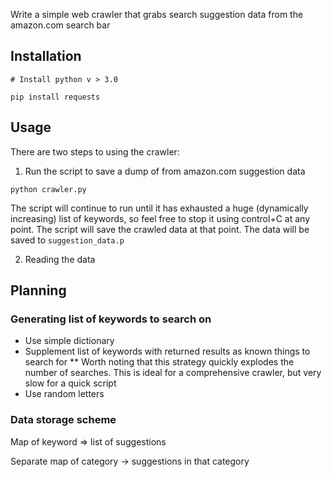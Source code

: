 

Write a simple web crawler that grabs search suggestion data from the amazon.com search bar


## Installation

```
# Install python v > 3.0

pip install requests
```

## Usage

There are two steps to using the crawler:

1. Run the script to save a dump of from amazon.com suggestion data

```
python crawler.py
```

The script will continue to run until it has exhausted a huge (dynamically increasing)
list of keywords, so feel free to stop it using control+C at any point. The script
will save the crawled data at that point. The data will be saved to `suggestion_data.p`

2. Reading the data



## Planning

### Generating list of keywords to search on

* Use simple dictionary
* Supplement list of keywords with returned results as known things to search for
** Worth noting that this strategy quickly explodes the number of searches.
This is ideal for a comprehensive crawler, but very slow for a quick script
* Use random letters


### Data storage scheme

Map of keyword => list of suggestions

Separate map of category -> suggestions in that category



